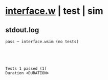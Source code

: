 # [interface.w](../../../../examples/tests/valid/interface.w) | test | sim

## stdout.log
```log
pass ─ interface.wsim (no tests)
 




Tests 1 passed (1) 
Duration <DURATION>

```

